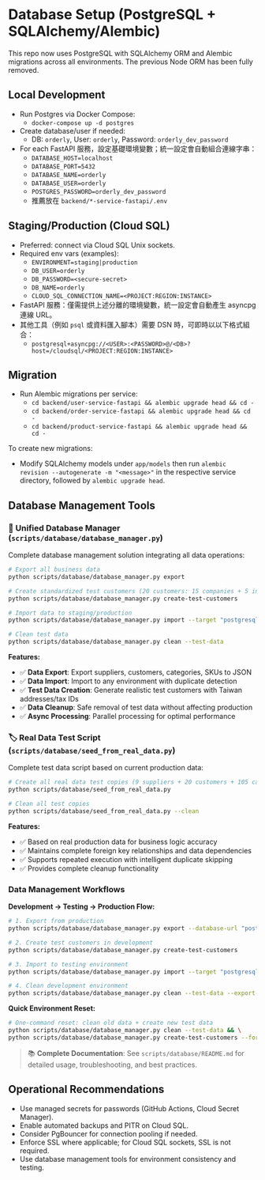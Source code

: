 # Database Setup (PostgreSQL + SQLAlchemy/Alembic)

This repo now uses PostgreSQL with SQLAlchemy ORM and Alembic migrations across all environments. The previous Node ORM has been fully removed.

## Local Development

- Run Postgres via Docker Compose:
  - `docker-compose up -d postgres`
- Create database/user if needed:
  - DB: `orderly`, User: `orderly`, Password: `orderly_dev_password`
- For each FastAPI 服務，設定基礎環境變數；統一設定會自動組合連線字串：
  - `DATABASE_HOST=localhost`
  - `DATABASE_PORT=5432`
  - `DATABASE_NAME=orderly`
  - `DATABASE_USER=orderly`
  - `POSTGRES_PASSWORD=orderly_dev_password`
  - 推薦放在 `backend/*-service-fastapi/.env`

## Staging/Production (Cloud SQL)

- Preferred: connect via Cloud SQL Unix sockets.
- Required env vars (examples):
  - `ENVIRONMENT=staging|production`
  - `DB_USER=orderly`
  - `DB_PASSWORD=<secure-secret>`
  - `DB_NAME=orderly`
  - `CLOUD_SQL_CONNECTION_NAME=<PROJECT:REGION:INSTANCE>`
- FastAPI 服務：僅需提供上述分離的環境變數，統一設定會自動產生 asyncpg 連線 URL。
- 其他工具（例如 `psql` 或資料匯入腳本）需要 DSN 時，可即時以以下格式組合：
  - `postgresql+asyncpg://<USER>:<PASSWORD>@/<DB>?host=/cloudsql/<PROJECT:REGION:INSTANCE>`

## Migration

- Run Alembic migrations per service:
  - `cd backend/user-service-fastapi && alembic upgrade head && cd -`
  - `cd backend/order-service-fastapi && alembic upgrade head && cd -`
  - `cd backend/product-service-fastapi && alembic upgrade head && cd -`

To create new migrations:

- Modify SQLAlchemy models under `app/models` then run `alembic revision --autogenerate -m "<message>"` in the respective service directory, followed by `alembic upgrade head`.

## Database Management Tools

### 🎯 Unified Database Manager (`scripts/database/database_manager.py`)

Complete database management solution integrating all data operations:

```bash
# Export all business data
python scripts/database/database_manager.py export

# Create standardized test customers (20 customers: 15 companies + 5 individuals)
python scripts/database/database_manager.py create-test-customers

# Import data to staging/production
python scripts/database/database_manager.py import --target "postgresql+asyncpg://staging:pass@host:5432/orderly"

# Clean test data
python scripts/database/database_manager.py clean --test-data
```

**Features:**

- ✅ **Data Export**: Export suppliers, customers, categories, SKUs to JSON
- ✅ **Data Import**: Import to any environment with duplicate detection
- ✅ **Test Data Creation**: Generate realistic test customers with Taiwan addresses/tax IDs
- ✅ **Data Cleanup**: Safe removal of test data without affecting production
- ✅ **Async Processing**: Parallel processing for optimal performance

### 🏷️ Real Data Test Script (`scripts/database/seed_from_real_data.py`)

Complete test data script based on current production data:

```bash
# Create all real data test copies (9 suppliers + 20 customers + 105 categories + 52 SKUs)
python scripts/database/seed_from_real_data.py

# Clean all test copies
python scripts/database/seed_from_real_data.py --clean
```

**Features:**

- ✅ Based on real production data for business logic accuracy
- ✅ Maintains complete foreign key relationships and data dependencies
- ✅ Supports repeated execution with intelligent duplicate skipping
- ✅ Provides complete cleanup functionality

### Data Management Workflows

**Development → Testing → Production Flow:**

```bash
# 1. Export from production
python scripts/database/database_manager.py export --database-url "postgresql+asyncpg://prod:pass@prod:5432/orderly"

# 2. Create test customers in development
python scripts/database/database_manager.py create-test-customers

# 3. Import to testing environment
python scripts/database/database_manager.py import --target "postgresql+asyncpg://test:pass@test:5432/orderly"

# 4. Clean development environment
python scripts/database/database_manager.py clean --test-data --export-files
```

**Quick Environment Reset:**

```bash
# One-command reset: clean old data + create new test data
python scripts/database/database_manager.py clean --test-data && \
python scripts/database/database_manager.py create-test-customers --force
```

> 📚 **Complete Documentation**: See `scripts/database/README.md` for detailed usage, troubleshooting, and best practices.

## Operational Recommendations

- Use managed secrets for passwords (GitHub Actions, Cloud Secret Manager).
- Enable automated backups and PITR on Cloud SQL.
- Consider PgBouncer for connection pooling if needed.
- Enforce SSL where applicable; for Cloud SQL sockets, SSL is not required.
- Use database management tools for environment consistency and testing.
